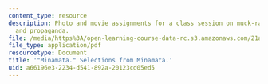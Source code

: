 ```yaml
---
content_type: resource
description: Photo and movie assignments for a class session on muck-raking, advocacy,
  and propaganda.
file: /media/https%3A/open-learning-course-data-rc.s3.amazonaws.com/21a-348-photography-and-truth-spring-2008/a66196e32234d541892a20123cd05ed5_MIT21A_348S08_minamata.pdf
file_type: application/pdf
resourcetype: Document
title: '"Minamata." Selections from Minamata.'
uid: a66196e3-2234-d541-892a-20123cd05ed5
---
```

